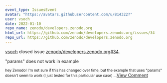 ```yaml
---
event_type: IssuesEvent
avatar: "https://avatars.githubusercontent.com/u/814322?"
user: vsoch
date: 2022-01-10
repo_name: zenodo/developers.zenodo.org
html_url: https://github.com/zenodo/developers.zenodo.org/issues/34
repo_url: https://github.com/zenodo/developers.zenodo.org
---
```


<a href='https://github.com/vsoch' target='_blank'>vsoch</a> closed issue <a href='https://github.com/zenodo/developers.zenodo.org/issues/34' target='_blank'>zenodo/developers.zenodo.org#34</a>.

<p>"params" does not work in example</p><small>hey Zenodo! I'm not sure if this has changed over time, but the example that uses "params" doesn't seem to work (I just tested for this particular use case)...</small><a href='https://github.com/zenodo/developers.zenodo.org/issues/34' target='_blank'>View Comment</a>